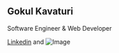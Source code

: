 ## Gokul Kavaturi

Software Engineer & Web Developer

[Linkedin](http://linkedin.com/in/gokulkavaturi) and ![Image](src)
